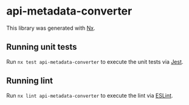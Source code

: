 # api-metadata-converter

This library was generated with [Nx](https://nx.dev).

## Running unit tests

Run `nx test api-metadata-converter` to execute the unit tests via [Jest](https://jestjs.io).

## Running lint

Run `nx lint api-metadata-converter` to execute the lint via [ESLint](https://eslint.org/).
